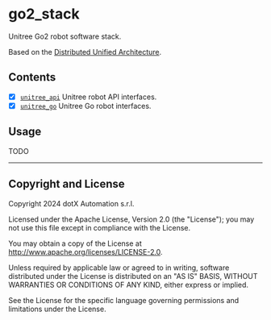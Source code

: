 # go2_stack

Unitree Go2 robot software stack.

Based on the [Distributed Unified Architecture](dua-template.md).

## Contents

- [x] [`unitree_api`](src/unitree_api/) Unitree robot API interfaces.
- [x] [`unitree_go`](src/unitree_go/) Unitree Go robot interfaces.

## Usage

TODO

---

## Copyright and License

Copyright 2024 dotX Automation s.r.l.

Licensed under the Apache License, Version 2.0 (the "License"); you may not use this file except in compliance with the License.

You may obtain a copy of the License at <http://www.apache.org/licenses/LICENSE-2.0>.

Unless required by applicable law or agreed to in writing, software distributed under the License is distributed on an "AS IS" BASIS, WITHOUT WARRANTIES OR CONDITIONS OF ANY KIND, either express or implied.

See the License for the specific language governing permissions and limitations under the License.
